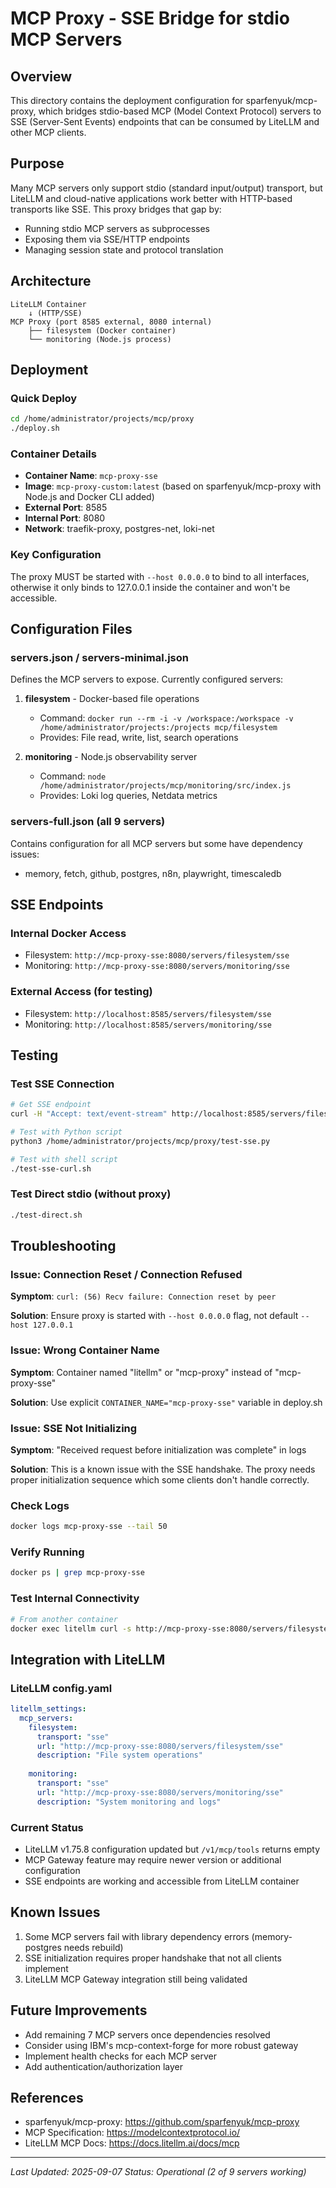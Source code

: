 # MCP Proxy - SSE Bridge for stdio MCP Servers

## Overview
This directory contains the deployment configuration for sparfenyuk/mcp-proxy, which bridges stdio-based MCP (Model Context Protocol) servers to SSE (Server-Sent Events) endpoints that can be consumed by LiteLLM and other MCP clients.

## Purpose
Many MCP servers only support stdio (standard input/output) transport, but LiteLLM and cloud-native applications work better with HTTP-based transports like SSE. This proxy bridges that gap by:
- Running stdio MCP servers as subprocesses
- Exposing them via SSE/HTTP endpoints
- Managing session state and protocol translation

## Architecture
```
LiteLLM Container
    ↓ (HTTP/SSE)
MCP Proxy (port 8585 external, 8080 internal)
    ├── filesystem (Docker container)
    └── monitoring (Node.js process)
```

## Deployment

### Quick Deploy
```bash
cd /home/administrator/projects/mcp/proxy
./deploy.sh
```

### Container Details
- **Container Name**: `mcp-proxy-sse`
- **Image**: `mcp-proxy-custom:latest` (based on sparfenyuk/mcp-proxy with Node.js and Docker CLI added)
- **External Port**: 8585
- **Internal Port**: 8080
- **Network**: traefik-proxy, postgres-net, loki-net

### Key Configuration
The proxy MUST be started with `--host 0.0.0.0` to bind to all interfaces, otherwise it only binds to 127.0.0.1 inside the container and won't be accessible.

## Configuration Files

### servers.json / servers-minimal.json
Defines the MCP servers to expose. Currently configured servers:

1. **filesystem** - Docker-based file operations
   - Command: `docker run --rm -i -v /workspace:/workspace -v /home/administrator/projects:/projects mcp/filesystem`
   - Provides: File read, write, list, search operations

2. **monitoring** - Node.js observability server  
   - Command: `node /home/administrator/projects/mcp/monitoring/src/index.js`
   - Provides: Loki log queries, Netdata metrics

### servers-full.json (all 9 servers)
Contains configuration for all MCP servers but some have dependency issues:
- memory, fetch, github, postgres, n8n, playwright, timescaledb

## SSE Endpoints

### Internal Docker Access
- Filesystem: `http://mcp-proxy-sse:8080/servers/filesystem/sse`
- Monitoring: `http://mcp-proxy-sse:8080/servers/monitoring/sse`

### External Access (for testing)
- Filesystem: `http://localhost:8585/servers/filesystem/sse`
- Monitoring: `http://localhost:8585/servers/monitoring/sse`

## Testing

### Test SSE Connection
```bash
# Get SSE endpoint
curl -H "Accept: text/event-stream" http://localhost:8585/servers/filesystem/sse

# Test with Python script
python3 /home/administrator/projects/mcp/proxy/test-sse.py

# Test with shell script  
./test-sse-curl.sh
```

### Test Direct stdio (without proxy)
```bash
./test-direct.sh
```

## Troubleshooting

### Issue: Connection Reset / Connection Refused
**Symptom**: `curl: (56) Recv failure: Connection reset by peer`

**Solution**: Ensure proxy is started with `--host 0.0.0.0` flag, not default `--host 127.0.0.1`

### Issue: Wrong Container Name
**Symptom**: Container named "litellm" or "mcp-proxy" instead of "mcp-proxy-sse"

**Solution**: Use explicit `CONTAINER_NAME="mcp-proxy-sse"` variable in deploy.sh

### Issue: SSE Not Initializing
**Symptom**: "Received request before initialization was complete" in logs

**Solution**: This is a known issue with the SSE handshake. The proxy needs proper initialization sequence which some clients don't handle correctly.

### Check Logs
```bash
docker logs mcp-proxy-sse --tail 50
```

### Verify Running
```bash
docker ps | grep mcp-proxy-sse
```

### Test Internal Connectivity
```bash
# From another container
docker exec litellm curl -s http://mcp-proxy-sse:8080/servers/filesystem/sse
```

## Integration with LiteLLM

### LiteLLM config.yaml
```yaml
litellm_settings:
  mcp_servers:
    filesystem:
      transport: "sse"
      url: "http://mcp-proxy-sse:8080/servers/filesystem/sse"
      description: "File system operations"
    
    monitoring:
      transport: "sse"  
      url: "http://mcp-proxy-sse:8080/servers/monitoring/sse"
      description: "System monitoring and logs"
```

### Current Status
- LiteLLM v1.75.8 configuration updated but `/v1/mcp/tools` returns empty
- MCP Gateway feature may require newer version or additional configuration
- SSE endpoints are working and accessible from LiteLLM container

## Known Issues
1. Some MCP servers fail with library dependency errors (memory-postgres needs rebuild)
2. SSE initialization requires proper handshake that not all clients implement
3. LiteLLM MCP Gateway integration still being validated

## Future Improvements
- Add remaining 7 MCP servers once dependencies resolved
- Consider using IBM's mcp-context-forge for more robust gateway
- Implement health checks for each MCP server
- Add authentication/authorization layer

## References
- sparfenyuk/mcp-proxy: https://github.com/sparfenyuk/mcp-proxy
- MCP Specification: https://modelcontextprotocol.io/
- LiteLLM MCP Docs: https://docs.litellm.ai/docs/mcp

---
*Last Updated: 2025-09-07*
*Status: Operational (2 of 9 servers working)*